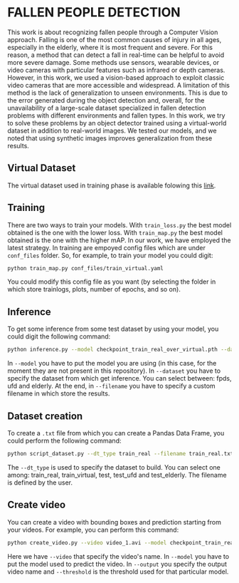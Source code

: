 # FALLEN PEOPLE DETECTION

This work is about recognizing fallen people through a Computer Vision approach. Falling is one of the most common causes of injury in all ages, especially in the elderly, where it is most frequent and severe. For this reason, a method that can detect a fall in real-time can be helpful to avoid more severe damage. Some methods use sensors, wearable devices, or video cameras with particular features such as infrared or depth cameras. However, in this work, we used a vision-based approach to exploit classic video cameras that are more accessible and widespread. A limitation of this method is the lack of generalization to unseen environments. This is due to the error generated during the object detection and, overall, for the unavailability of a large-scale dataset specialized in fallen detection problems with different environments and fallen types. In this work, we try to solve these problems by an object detector trained using a virtual-world dataset in addition to real-world images. We tested our models, and we noted that using synthetic images improves generalization from these results.

## Virtual Dataset
The virtual dataset used in training phase is available folowing this [link](https://zenodo.org/record/6394684#.YkmokChBzDc).

## Training
There are two ways to train your models. With `train_loss.py` the best model obtained is the one with the lower loss. With `train_map.py` the best model obtained is the one with the higher mAP. In our work, we have employed the latest strategy. In training are empoyed config files which are under `conf_files` folder. So, for example, to train your model you could digit:

```bash
python train_map.py conf_files/train_virtual.yaml
```

You could modify this config file as you want (by selecting the folder in which store trainlogs, plots, number of epochs, and so on).

## Inference
To get some inference from some test dataset by using your model, you could digit the following command:

```bash
python inference.py --model checkpoint_train_real_over_virtual.pth --dataset fpds --filename real_over_virtual_finetuned_fpds.txt
```

In `--model` you have to put the model you are using (in this case, for the moment they are not present in this repository). In `--dataset` you have to specify the dataset from which get inference. You can select between: fpds, ufd and elderly. At the end, in `--filename` you have to specify a custom filename in which store the results.

## Dataset creation
To create a `.txt` file from which you can create a Pandas Data Frame, you could perform the following command:

```bash
python script_dataset.py --dt_type train_real --filename train_real.txt
```

The `--dt_type` is used to specify the dataset to build. You can select one among: train_real, train_virtual, test, test_ufd and test_elderly. The filename is defined by the user.

## Create video
You can create a video with bounding boxes and prediction starting from your videos. For example, you can perform this command:

```bash
python create_video.py --video video_1.avi --model checkpoint_train_real_over_virtual.pth --output video_v_th_r.avi --threshold 0.99
```

Here we have `--video` that specify the video's name. In `--model` you have to put the model used to predict the video. In `--output` you specify the output video name and `--threshold` is the threshold used for that particular model.
